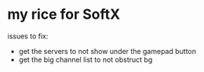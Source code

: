 # my rice for SoftX

issues to fix:
- get the servers to not show under the gamepad button
- get the big channel list to not obstruct bg
